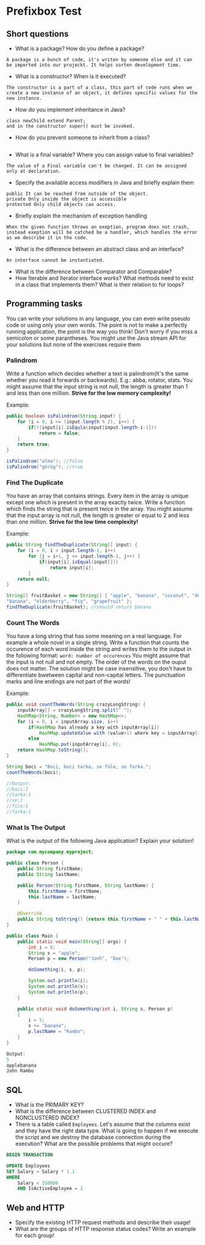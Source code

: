 # Prefixbox Test

## Short questions

- What is a package? How do you define a package?
```
A package is a bunch of code, it's writen by someone else and it can be imported into our projeckt. It helps sorten development time.
```
- What is a constructor? When is it executed?
```
The constructor is a part of a class, this part of code runs when we create a new instance of an object, it defines specific values for the new instance.
```
- How do you implement inheritance in Java?
```
class newChild extend Parent;
and in the constructor super() must be invoked.
```
- How do you prevent someone to inherit from a class?
```

```
- What is a final variable? Where you can assign value to final variables?
```
The value of a Final variable can't be changed. It can be assigned only at declaration.
```
- Specify the available access modifiers in Java and briefly explain them
```
public It can be reached from outside of the object.
private Only inside the object is accessible
protected Only child objects can access.
```
- Briefly explain the mechanism of exception handling
```
When the given function throws an exeption, program does not crash, instead exeption will be catched be a handler, which handles the error as we describe it in the code.
```
- What is the difference between an abstract class and an interface?
```
An interface cannot be instantiated.
```
- What is the difference between Comparator and Comparable?
- How Iterable and Iterator interface works? What methods need to exist in a
class that implements them? What is their relation to for loops?

## Programming tasks

You can write your solutions in any language, you can even write pseudo code or
using only your own words.
The point is not to make a perfectly running application, the point is the way
you think!
Don't worry if you miss a semicolon or some parantheses.
You might use the Java stream API for your solutions but none of the exercises
require them

### Palindrom

Write a function which decides whether a text is palindrom(It's the same whether
you read it forwards or backwards). E.g.: abba, rotator, stats.
You might assume that the input string is not null, the length is greater than
1 and less than one million. **Strive for the low memory complexity!**

Example:

```java
public boolean isPalindrom(String input) {
    for (i = 0, i <= (input.length % 2), i++) {
        if(!(input[i].isEqula(input[input.length-i-1]))
            return = false;
    }
    return true;
}

isPalindrom("alma"); //false
isPalindrom("görög"); //true
```

### Find The Duplicate

You have an array that contains strings. Every item in the array is
unique except one which is present in the array exactly twice.
Write a function which finds the string that is present twice in the array.
You might assume that the input array is not null, the length is greater
or equal to 2 and less than one million. **Strive for the low time complexity!**

Example:

```java
public String findTheDuplicate(String[] input) {
    for (i = 0, i < input.length-1, i++)
        for (j = i+1, j <= input.length-1, j++) {
            if(input[i].isEqual(input[]))
                return input[i];
        }
    return null;
}

String[] fruitBasket = new String[] { "apple", "banana", "coconut", "durian",
"banana", "elderberry", "fig", "grapefruit" };
findTheDuplicate(fruitBasket); //should return banana
```

### Count The Words

You have a long string that has some meaning on a real language. For example a
whole novel in a single string.
Write a function that counts the occurence of each word inside the string and
writes them to the output in the following format: `word: number of occurences`
You might assume that the input is not null and not empty. The order of the
words on the ouput does not matter.
The solution might be case insensitive, you don't have to differentiate
bwetween capital and non-capital letters.
The punctuation marks and line endings are not part of the words!

Example:

```java
public void countTheWords(String crazyLongString) {
    inputArray[] = crazyLongString.split(" ");
    HashMap<String, Number> = new HashMap<>;
    for (i = 0, i < inputArray.size, i++)
        if(HashMap has already a key with inputArray[i])
            HashMap.updateValue with (value+1) where key = inputArray[i];
        else
            HashMap.put(inputArray[i], 0);
    return HashMap.toString();
}

String boci = "Boci, boci tarka, se füle, se farka.";
countTheWords(boci);

//Output:
//boci:2
//tarka:1
//se:2
//füle:1
//farka:1
```

### What Is The Output

What is the output of the following Java application? Explain your solution!

```java
package com.mycompany.myproject;

public class Person {
    public String firstName;
    public String lastName;

    public Person(String firstName, String lastName) {
        this.firstName = firstName;
        this.lastName = lastName;
    }  

    @Override
    public String toString() {return this.firstName + " " + this.lastName;}
}

public class Main {
    public static void main(String[] args) {
        int i = 0;
        String s = "apple";
        Person p = new Person("Jonh", "Doe");

        doSomething(i, s, p);

        System.out.println(i);
        System.out.println(s);
        System.out.println(p);
    }

    public static void doSomething(int i, String s, Person p)
    {
        i = 5;
        s += "banana";
        p.lastName = "Rambo";
    }
}

Output:
5
applebanana
John Rambo

```

## SQL

- What is the PRIMARY KEY?
- What is the difference between CLUSTERED INDEX and NONCLUSTERED INDEX?
- There is a table called `Employees`. Let's assume that the columns exist
and they have the right data type.
What is going to happen if we execute the script and we destroy
the database connection during the execution? What are the possible problems
that might occure?

```sql
BEGIN TRANSACTION

UPDATE Employees
SET Salary = Salary * 1.1
WHERE
    Salary < 250000
    AND IsActiveEmployee = 1
```

## Web and HTTP

- Specify the existing HTTP request methods and describe their usage!
- What are the groups of HTTP response status codes? Write an example for each group!
